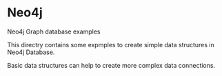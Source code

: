 # Neo4j
Neo4j Graph database examples

This directry contains some expmples to create simple data structures in Neo4j Database.

Basic data structures can help to create more complex data connections.
